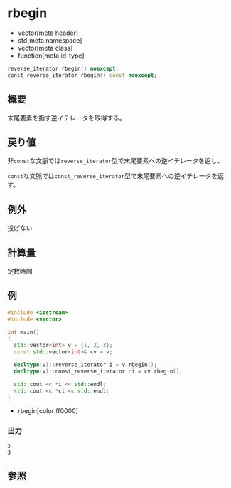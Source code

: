 # rbegin
* vector[meta header]
* std[meta namespace]
* vector[meta class]
* function[meta id-type]

```cpp
reverse_iterator rbegin() noexcept;
const_reverse_iterator rbegin() const noexcept;
```

## 概要
末尾要素を指す逆イテレータを取得する。


## 戻り値
非`const`な文脈では`reverse_iterator`型で末尾要素への逆イテレータを返し、

`const`な文脈では`const_reverse_iterator`型で末尾要素への逆イテレータを返す。


## 例外
投げない


## 計算量
定数時間


## 例
```cpp
#include <iostream>
#include <vector>

int main()
{
  std::vector<int> v = {1, 2, 3};
  const std::vector<int>& cv = v;

  decltype(v)::reverse_iterator i = v.rbegin();
  decltype(v)::const_reverse_iterator ci = cv.rbegin();

  std::cout << *i << std::endl;
  std::cout << *ci << std::endl;
}
```
* rbegin[color ff0000]

### 出力
```
3
3
```

## 参照


